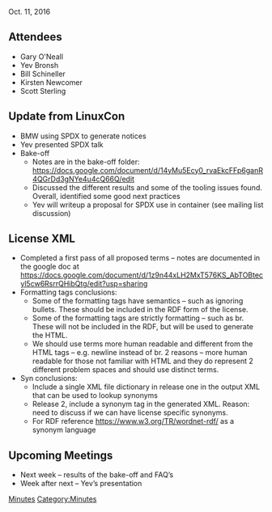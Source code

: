 Oct. 11, 2016

## Attendees

  - Gary O'Neall
  - Yev Bronsh
  - Bill Schineller
  - Kirsten Newcomer
  - Scott Sterling

## Update from LinuxCon

  - BMW using SPDX to generate notices
  - Yev presented SPDX talk
  - Bake-off
      - Notes are in the bake-off folder:
        <https://docs.google.com/document/d/14yMu5Ecy0_rvaEkcFFp6ganR4QGrDd3gNYe4u4cQ66Q/edit>
      - Discussed the different results and some of the tooling issues
        found. Overall, identified some good next practices
      - Yev will writeup a proposal for SPDX use in container (see
        mailing list discussion)

## License XML

  - Completed a first pass of all proposed terms – notes are documented
    in the google doc at
    <https://docs.google.com/document/d/1z9n44xLH2MxT576KS_AbTOBtecyl5cw6RsrrQHibQtg/edit?usp=sharing>
  - Formatting tags conclusions:
      - Some of the formatting tags have semantics – such as ignoring
        bullets. These should be included in the RDF form of the
        license.
      - Some of the formatting tags are strictly formatting – such as
        br. These will not be included in the RDF, but will be used to
        generate the HTML.
      - We should use terms more human readable and different from the
        HTML tags – e.g. newline instead of br. 2 reasons – more human
        readable for those not familiar with HTML and they do represent
        2 different problem spaces and should use distinct terms.
  - Syn conclusions:
      - Include a single XML file dictionary in release one in the
        output XML that can be used to lookup synonyms
      - Release 2, include a synonym tag in the generated XML. Reason:
        need to discuss if we can have license specific synonyms.
      - For RDF reference <https://www.w3.org/TR/wordnet-rdf/> as a
        synonym language

## Upcoming Meetings

  - Next week – results of the bake-off and FAQ’s
  - Week after next – Yev’s presentation

[Minutes](Category:Technical "wikilink")
[Category:Minutes](Category:Minutes "wikilink")

